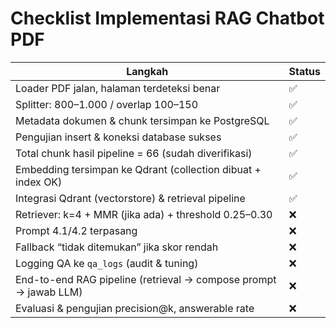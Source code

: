# Checklist Implementasi RAG Chatbot PDF

| Langkah | Status |
|---|---|
| Loader PDF jalan, halaman terdeteksi benar | ✅ |
| Splitter: 800–1.000 / overlap 100–150 | ✅ |
| Metadata dokumen & chunk tersimpan ke PostgreSQL | ✅ |
| Pengujian insert & koneksi database sukses | ✅ |
| Total chunk hasil pipeline = 66 (sudah diverifikasi) | ✅ |
| Embedding tersimpan ke Qdrant (collection dibuat + index OK) | ✅ |
| Integrasi Qdrant (vectorstore) & retrieval pipeline | ✅ |
| Retriever: k=4 + MMR (jika ada) + threshold 0.25–0.30 | ❌ |
| Prompt 4.1/4.2 terpasang | ❌ |
| Fallback “tidak ditemukan” jika skor rendah | ❌ |
| Logging QA ke `qa_logs` (audit & tuning) | ❌ |
| End-to-end RAG pipeline (retrieval → compose prompt → jawab LLM) | ❌ |
| Evaluasi & pengujian precision@k, answerable rate | ❌ |
